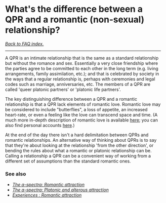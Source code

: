# What's the difference between a QPR and a romantic (non-sexual) relationship?

[*Back to FAQ index.*](https://github.com/MissTeapot/LGBT-Wikis/blob/main/github_wiki/asexuality/faq.md)

---

A QPR is an intimate relationship that is the same as a standard relationship but without the romance and sex. Essentially a very close friendship where the parties agree to be committed to each other in the long term (e.g. living arrangements, family assimilation, etc.); and that is celebrated by society in the ways that a regular relationship is, perhaps with ceremonies and legal codes such as marriage, anniversaries, etc. The members of a QPR are called 'queer platonic partners' or 'platonic life partners'.

The key distinguishing difference between a QPR and a romantic relationship is that a QPR lack elements of romantic love. Romantic love may be considered to include "butterflies", a loss of appetite, an increased heart-rate, or even a feeling like the love can transcend space and time. (A much more in-depth description of romantic love is available [here](https://github.com/MissTeapot/LGBT-Wikis/blob/main/github_wiki/asexuality/the_spectra#wiki_romantic_attraction.md); you can also find personal accounts [here](https://github.com/MissTeapot/LGBT-Wikis/blob/main/github_wiki/asexuality/experiences#wiki_romantic_attraction.md).)

At the end of the day there isn't a hard delimitation between QPRs and romantic relationships. An alternative way of thinking about QPRs is to say that they're about looking at the relationship 'from the other direction', or bending the rules about what a romantic or platonic relationship can be. Calling a relationship a QPR can be a convenient way of working from a different set of assumptions than the standard romantic ones.

### See also

* [*The a-spectra: Romantic attraction*](https://github.com/MissTeapot/LGBT-Wikis/blob/main/github_wiki/asexuality/the_spectra#wiki_romantic_attraction.md)
* [*The a-spectra: Platonic and alterous attraction*](https://github.com/MissTeapot/LGBT-Wikis/blob/main/github_wiki/asexuality/the_spectra#wiki_platonic_and_alterous_attraction.md)
* [*Experiences : Romantic attraction*](https://github.com/MissTeapot/LGBT-Wikis/blob/main/github_wiki/asexuality/experiences#wiki_romantic_attraction.md)